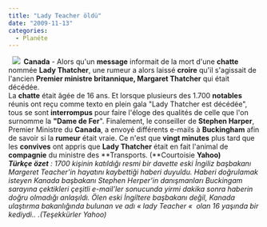 ```yaml
---
title: "Lady Teacher öldü"
date: "2009-11-13"
categories: 
  - Planéte
---
```


  **![](/uploads/image/margaret-thatcher.jpg)  Canada** \- Alors qu'un **message** informait de la mort d'une **chatte** nommée **Lady Thatcher**, une rumeur a alors laissé **croire** qu'il s'agissait de l'ancien **Premier ministre britannique, Margaret Thatcher** qui était décédée.  
La **chatte** était âgée de 16 ans. Et lorsque plusieurs des 1.700 **notables** réunis ont reçu comme texto en plein gala "Lady Thatcher est décédée", tous se sont **interrompus** pour faire l'éloge des qualités de celle que l'on surnomme la **"Dame de Fer**". Finalement, le conseiller de **Stephen Harper**, Premier Ministre du **Canada**, a envoyé différents e-mails à **Buckingham** afin de savoir si la **rumeur** était vraie. Ce n'est que **vingt minutes** plus tard que les **convives** ont appris que **Lady Thatcher** était en fait l'animal de **compagnie** du ministre des **Transports. (**Courtoisie **Yahoo)**   
_**Türkçe özet** : 1700 kişinin katıldığı resmi bir davette eski İngiliz başbakanı Margeret Teacher’in hayatını kaybettiği haberi duyuldu. Haberi doğrulamak isteyen Kanada başbakanı Stephen Herper’in danışmanları Buckingam sarayına çektikleri çeşitli e-mail’ler sonucunda yirmi dakika sonra haberin doğru olmadığı anlaşıldı. Ölen eski İngiltere başbakanı değil, Kanada ulaştırma bakanlığında bulunan ve adı « lady Teacher «  olan 16 yaşında bir kediydi.. .(Teşekkürler Yahoo)_
